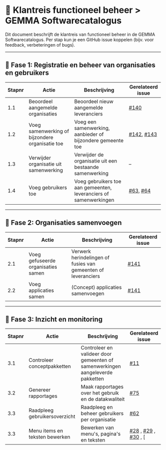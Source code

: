 # 🧭 Klantreis functioneel beheer > GEMMA Softwarecatalogus

Dit document beschrijft de klantreis van functioneel beheer in de GEMMA Softwarecatalogus. Per stap kun je een GitHub issue koppelen (bijv. voor feedback, verbeteringen of bugs).

---

## 🔹 Fase 1: Registratie en beheer van organisaties en gebruikers

| Stapnr | Actie                              | Beschrijving                                                      | Gerelateerd issue |
|--------|------------------------------------|-------------------------------------------------------------------|-------------------|
| 1.1    | Beoordeel aangemelde organisaties  | Beoordeel nieuw aangemelde leveranciers                          | [#140](https://github.com/VNG-Realisatie/Softwarecatalogus/issues/140) |
| 1.2    | Voeg samenwerking of bijzondere organisatie toe | Voeg een samenwerking, aanbieder of bijzondere gemeente toe     | [#142](https://github.com/VNG-Realisatie/Softwarecatalogus/issues/142), [#143](https://github.com/VNG-Realisatie/Softwarecatalogus/issues/143) |
| 1.3    | Verwijder organisatie uit samenwerking | Verwijder de organisatie uit een bestaande samenwerking         | – |
| 1.4    | Voeg gebruikers toe                | Voeg gebruikers toe aan gemeenten, leveranciers of samenwerkingen | [#63](https://github.com/VNG-Realisatie/Softwarecatalogus/issues/63), [#64](https://github.com/VNG-Realisatie/Softwarecatalogus/issues/64) |

---

## 🔹 Fase 2: Organisaties samenvoegen

| Stapnr | Actie                              | Beschrijving                                                    | Gerelateerd issue |
|--------|------------------------------------|-----------------------------------------------------------------|-------------------|
| 2.1    | Voeg gefuseerde organisaties samen | Verwerk herindelingen of fusies van gemeenten of leveranciers   | [#141](https://github.com/VNG-Realisatie/Softwarecatalogus/issues/141) |
| 2.2    | Voeg applicaties samen | (Concept) applicaties samenvoegen   | [#141](https://github.com/VNG-Realisatie/Softwarecatalogus/issues/141) |

---

## 🔹 Fase 3: Inzicht en monitoring

| Stapnr | Actie                              | Beschrijving                                                      | Gerelateerd issue |
|--------|------------------------------------|-------------------------------------------------------------------|-------------------|
| 3.1    | Controleer conceptpakketten        | Controleer en valideer door gemeenten of samenwerkingen aangeleverde pakketten  | [#11](https://github.com/VNG-Realisatie/Softwarecatalogus/issues/11) |
| 3.2    | Genereer rapportages               | Maak rapportages over het gebruik en de datakwaliteit            | [#75](https://github.com/VNG-Realisatie/Softwarecatalogus/issues/75) |
| 3.3    | Raadpleeg gebruikersoverzicht      | Raadpleeg en beheer gebruikers per organisatie                   | [#62](https://github.com/VNG-Realisatie/Softwarecatalogus/issues/62) |
| 3.3    | Menu items en teksten bewerken    | Bewerken van menu's, pagina's en teksten  | [#28](https://github.com/VNG-Realisatie/Softwarecatalogus/issues/28) , [#29](https://github.com/VNG-Realisatie/Softwarecatalogus/issues/29) , [#30](https://github.com/VNG-Realisatie/Softwarecatalogus/issues/30) , [ |
